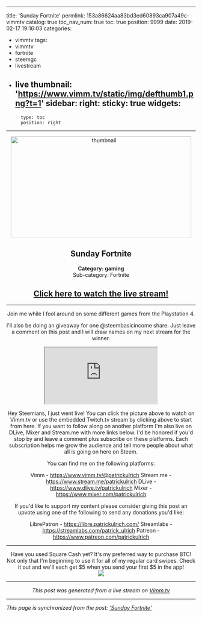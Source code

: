 
---
title: 'Sunday Fortnite'
permlink: 153a86624aa83bd3ed60893ca907a49c-vimmtv
catalog: true
toc_nav_num: true
toc: true
position: 9999
date: 2019-02-17 19:16:03
categories:
- vimmtv
tags:
- vimmtv
- fortnite
- steemgc
- livestream
- live
thumbnail: 'https://www.vimm.tv/static/img/defthumb1.png?t=1'
sidebar:
    right:
        sticky: true
widgets:
    -
        type: toc
        position: right
---


<center><a href="http://www.vimm.tv/@patrickulrich"><img src="https://www.vimm.tv/static/img/defthumb1.png?t=1" alt="thumbnail" title="click to watch the live stream!" width="480px" height="270px"></a><h2>Sunday Fortnite</h2><strong>Category: gaming</strong><br>Sub-category: Fortnite<br><a href="http://www.vimm.tv/@patrickulrich"><h2>Click here to watch the live stream!</h2></a><hr>

Join me while I fool around on some different games from the Playstation 4. 

I'll also be doing an giveaway for one @steembasicincome share. Just leave a comment on this post and I will draw names on my next stream for the winner.

<iframe src='https://player.twitch.tv/?channel=patrick_ulrich&autoplay=false'></iframe><br />

Hey Steemians, I just went live! You can click the picture above to watch on Vimm.tv or use the embedded Twitch.tv stream by clicking above to start from here. If you want to follow along on another platform I'm also live on DLive, Mixer and Stream.me with more links below. I'd be honored if you'd stop by and leave a comment plus subscribe on these platforms. Each subscription helps me grow the audience and tell more people about what all is going on here on Steem.

You can find me on the following platforms:

Vimm - https://www.vimm.tv/@patrickulrich
Stream.me - https://www.stream.me/patrickulrich
DLive - https://www.dlive.tv/patrickulrich
Mixer - https://www.mixer.com/patrickulrich

If you'd like to support my content please consider giving this post an upvote using one of the following to send any donations you'd like:

LibrePatron - https://libre.patrickulrich.com/
Streamlabs - https://streamlabs.com/patrick_ulrich
Patreon - https://www.patreon.com/patrickulrich

<hr>
Have you used Square Cash yet? It's my preferred way to purchase BTC! Not only that I'm beginning to use it for all of my regular card swipes. Check it out and we'll each get $5 when you send your first $5 in the app!<br>
<a href="https://cash.me/app/LSRWVXF"><img src=https://cdn.steemitimages.com/DQmQ6nQCE7oeaHSTS3EwesD95BRkpM19NuABaRuUwzsFgvM/squarecash.jpg" border="0"></a>

<hr><i>This post was generated from a live stream on <a href="https://www.vimm.tv">Vimm.tv</a><i></center>

- - -

This page is synchronized from the post: ['Sunday Fortnite'](https://steemit.com/@patrickulrich/153a86624aa83bd3ed60893ca907a49c-vimmtv)
